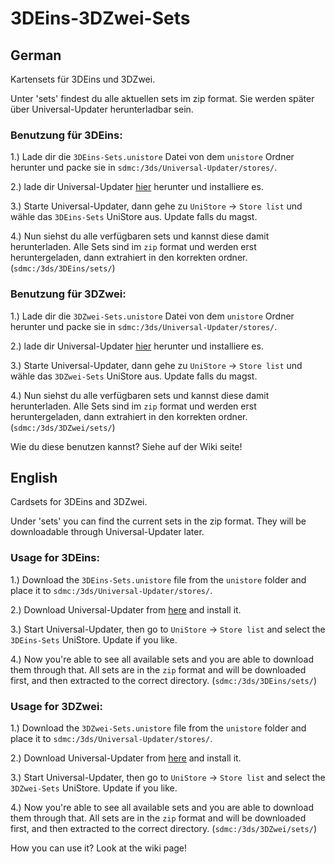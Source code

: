 # 3DEins-3DZwei-Sets

## German
Kartensets für 3DEins und 3DZwei.

Unter 'sets' findest du alle aktuellen sets im zip format. Sie werden später über Universal-Updater herunterladbar sein.

### Benutzung für 3DEins:

1.) Lade dir die `3DEins-Sets.unistore` Datei von dem `unistore` Ordner herunter und packe sie in `sdmc:/3ds/Universal-Updater/stores/`.

2.) lade dir Universal-Updater [hier](https://github.com/Universal-Team/Universal-Updater/releases) herunter und installiere es.

3.) Starte Universal-Updater, dann gehe zu `UniStore` -> `Store list` und wähle das `3DEins-Sets` UniStore aus. Update falls du magst.

4.) Nun siehst du alle verfügbaren sets und kannst diese damit herunterladen. Alle Sets sind im `zip` format und werden erst heruntergeladen, dann extrahiert in den korrekten ordner. (`sdmc:/3ds/3DEins/sets/`)

### Benutzung für 3DZwei:

1.) Lade dir die `3DZwei-Sets.unistore` Datei von dem `unistore` Ordner herunter und packe sie in `sdmc:/3ds/Universal-Updater/stores/`.

2.) lade dir Universal-Updater [hier](https://github.com/Universal-Team/Universal-Updater/releases) herunter und installiere es.

3.) Starte Universal-Updater, dann gehe zu `UniStore` -> `Store list` und wähle das `3DZwei-Sets` UniStore aus. Update falls du magst.

4.) Nun siehst du alle verfügbaren sets und kannst diese damit herunterladen. Alle Sets sind im `zip` format und werden erst heruntergeladen, dann extrahiert in den korrekten ordner. (`sdmc:/3ds/3DZwei/sets/`)

Wie du diese benutzen kannst? Siehe auf der Wiki seite!

## English
Cardsets for 3DEins and 3DZwei.

Under 'sets' you can find the current sets in the zip format. They will be downloadable through Universal-Updater later.

### Usage for 3DEins:

1.) Download the `3DEins-Sets.unistore` file from the `unistore` folder and place it to `sdmc:/3ds/Universal-Updater/stores/`.

2.) Download Universal-Updater from [here](https://github.com/Universal-Team/Universal-Updater/releases) and install it.

3.) Start Universal-Updater, then go to `UniStore` -> `Store list` and select the `3DEins-Sets` UniStore. Update if you like.

4.) Now you're able to see all available sets and you are able to download them through that. All sets are in the `zip` format and will be downloaded first, and then extracted to the correct directory. (`sdmc:/3ds/3DEins/sets/`)

### Usage for 3DZwei:

1.) Download the `3DZwei-Sets.unistore` file from the `unistore` folder and place it to `sdmc:/3ds/Universal-Updater/stores/`.

2.) Download Universal-Updater from [here](https://github.com/Universal-Team/Universal-Updater/releases) and install it.

3.) Start Universal-Updater, then go to `UniStore` -> `Store list` and select the `3DZwei-Sets` UniStore. Update if you like.

4.) Now you're able to see all available sets and you are able to download them through that. All sets are in the `zip` format and will be downloaded first, and then extracted to the correct directory. (`sdmc:/3ds/3DZwei/sets/`)

How you can use it? Look at the wiki page!
